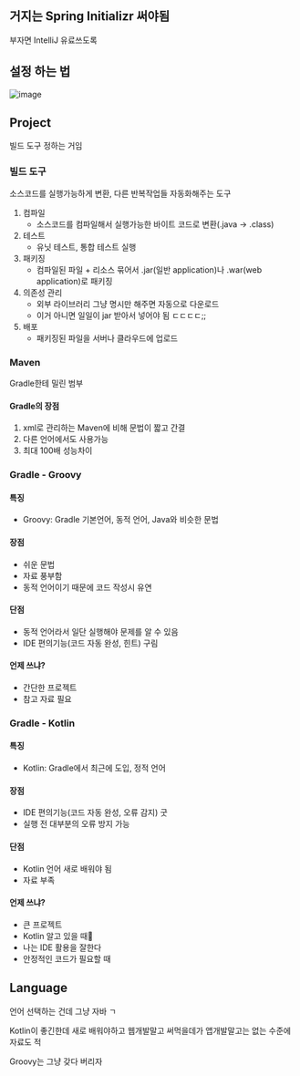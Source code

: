 
## 거지는 Spring Initializr 써야됨

부자면 IntelliJ 유료쓰도록


## 설정 하는 법

![image](https://github.com/user-attachments/assets/90cfcd76-aa5e-4d9f-b61b-62e0dcdc8b26)

## Project

빌드 도구 정하는 거임

### 빌드 도구

소스코드를 실행가능하게 변환, 다른 반복작업들 자동화해주는 도구

1. 컴파일
   * 소스코드를 컴파일해서 실행가능한 바이트 코드로 변환(.java -> .class)
2. 테스트
   * 유닛 테스트, 통합 테스트 실행
3. 패키징
   * 컴파일된 파일 + 리소스 묶어서 .jar(일반 application)나 .war(web application)로 패키징
4. 의존성 관리
   * 외부 라이브러리 그냥 명시만 해주면 자동으로 다운로드
   * 이거 아니면 일일이 jar 받아서 넣어야 됨 ㄷㄷㄷㄷ;;
5. 배포
   * 패키징된 파일을 서버나 클라우드에 업로드

### Maven

Gradle한테 밀린 범부

#### Gradle의 장점

1. xml로 관리하는 Maven에 비해 문법이 짧고 간결
2. 다른 언어에서도 사용가능
3. 최대 100배 성능차이

### Gradle - Groovy

#### 특징

* Groovy: Gradle 기본언어, 동적 언어, Java와 비슷한 문법

#### 장점

* 쉬운 문법
* 자료 풍부함
* 동적 언어이기 때문에 코드 작성시 유연

#### 단점

* 동적 언어라서 일단 실행해야 문제를 알 수 있음
* IDE 편의기능(코드 자동 완성, 힌트) 구림

#### 언제 쓰냐?

* 간단한 프로젝트
* 참고 자료 필요

### Gradle - Kotlin

#### 특징

* Kotlin: Gradle에서 최근에 도입, 정적 언어

#### 장점

* IDE 편의기능(코드 자동 완성, 오류 감지) 굿
* 실행 전 대부분의 오류 방지 가능

#### 단점

* Kotlin 언어 새로 배워야 됨
* 자료 부족

#### 언제 쓰냐?

* 큰 프로젝트
* Kotlin 알고 있을 때🥵
* 나는 IDE 활용을 잘한다
* 안정적인 코드가 필요할 때


## Language

언어 선택하는 건데 그냥 자바 ㄱ

Kotlin이 좋긴한데 새로 배워야하고 웹개발말고 써먹을데가 앱개발말고는 없는 수준에 자료도 적

Groovy는 그냥 갖다 버리자


